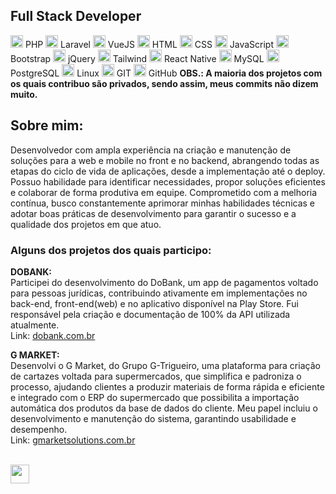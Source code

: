 ## Full Stack Developer 

<img src="https://cdn.jsdelivr.net/gh/devicons/devicon/icons/php/php-original.svg" width="20" height="20" alt="php"> PHP
<img src="https://cdn.jsdelivr.net/gh/devicons/devicon@latest/icons/laravel/laravel-original.svg" width="20" height="20" alt="laravel"> Laravel
<img src="https://cdn.jsdelivr.net/gh/devicons/devicon/icons/vuejs/vuejs-original.svg" width="20" height="20" alt="vuejs"> VueJS
<img src="https://cdn.jsdelivr.net/gh/devicons/devicon/icons/html5/html5-original.svg" width="20" height="20" alt="html5"> HTML
<img src="https://cdn.jsdelivr.net/gh/devicons/devicon/icons/css3/css3-original.svg" width="20" height="20" alt="css3"> CSS
<img src="https://cdn.jsdelivr.net/gh/devicons/devicon/icons/javascript/javascript-original.svg" width="20" height="20" alt="javascript"> JavaScript
<img src="https://cdn.jsdelivr.net/gh/devicons/devicon/icons/bootstrap/bootstrap-original.svg" width="20" height="20" alt="bootstrap"> Bootstrap
<img src="https://cdn.jsdelivr.net/gh/devicons/devicon/icons/jquery/jquery-original.svg" width="20" height="20" alt="jquery"> jQuery
<img src="https://cdn.jsdelivr.net/gh/devicons/devicon@latest/icons/tailwindcss/tailwindcss-original.svg" width="20" height="20" alt="tailwind"> Tailwind
<img src="https://cdn.jsdelivr.net/gh/devicons/devicon/icons/react/react-original.svg" width="20" height="20" alt="react"> React Native
<img src="https://cdn.jsdelivr.net/gh/devicons/devicon/icons/mysql/mysql-original.svg" width="20" height="20" alt="mysql"> MySQL
<img src="https://cdn.jsdelivr.net/gh/devicons/devicon/icons/postgresql/postgresql-original.svg" width="20" height="20" alt="postgresql"> PostgreSQL
<img src="https://cdn.jsdelivr.net/gh/devicons/devicon/icons/linux/linux-original.svg" width="20" height="20" alt="linux"> Linux
<img src="https://cdn.jsdelivr.net/gh/devicons/devicon/icons/git/git-original.svg" width="20" height="20" alt="git"> GIT
<img src="https://cdn.jsdelivr.net/gh/devicons/devicon/icons/github/github-original.svg" width="20" height="20" alt="github"> GitHub
**OBS.: A maioria dos projetos com os quais contribuo são privados, sendo assim, meus commits não dizem muito.**

## Sobre mim:

Desenvolvedor com ampla experiência na criação e manutenção de soluções para a web e mobile no front e no backend, abrangendo todas as etapas do ciclo de vida de aplicações, desde a implementação até o deploy. Possuo habilidade para identificar necessidades, propor soluções eficientes e colaborar de forma produtiva em equipe. Comprometido com a melhoria contínua, busco constantemente aprimorar minhas habilidades técnicas e adotar boas práticas de desenvolvimento para garantir o sucesso e a qualidade dos projetos em que atuo.

### Alguns dos projetos dos quais participo:

**DOBANK:**  
Participei do desenvolvimento do DoBank, um app de pagamentos voltado para pessoas jurídicas, contribuindo ativamente em implementações no back-end, front-end(web) e no aplicativo disponível na Play Store. Fui responsável pela criação e documentação de 100% da API utilizada atualmente.  
Link: [dobank.com.br](https://dobank.com.br)

**G MARKET:**  
Desenvolvi o G Market, do Grupo G-Trigueiro, uma plataforma para criação de cartazes voltada para supermercados, que simplifica e padroniza o processo, ajudando clientes a produzir materiais de forma rápida e eficiente e integrado com o ERP do supermercado que possibilita a importação automática dos produtos da base de dados do cliente. Meu papel incluiu o desenvolvimento e manutenção do sistema, garantindo usabilidade e desempenho.  
Link: [gmarketsolutions.com.br](https://gmarketsolutions.com.br)


<br>
<a class="libutton" href="https://www.linkedin.com/in/edmilson-jarbson-9a3454125" target="_blank"><img src="https://cdn.jsdelivr.net/gh/devicons/devicon@latest/icons/linkedin/linkedin-original.svg" width="30"/></a>
